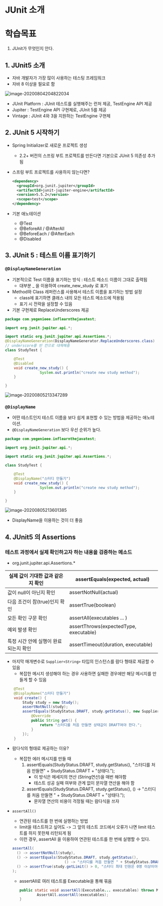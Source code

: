 # JUnit 소개

# 학습목표

1. JUnit가 무엇인지 안다.



## 1. JUnit5 소개

- 자바 개발자가 가장 많이 사용하는 테스팅 프레임워크
- 자바 8 이상을 필요로 함

![image-20200804204822034](image/[1]_image-20200804204822034.png)

- JUnit Platform :  JUnit 테스트를 실행해주는 런처 제공, TestEngine API 제공
- Jupiter : TestEngine API 구현체로, JUnit 5를 제공
- Vintage : JUnit 4와 3을 지원하는 TestEngine 구현체

## 2. JUnit 5 시작하기

- Spring Initializer로 새로운 프로젝트 생성

  - 2.2+ 버전의 스프링 부트 프로젝트를 만든다면 기본으로 JUnit 5 의존성 추가됨

- 스프링 부트 프로젝트를 사용하지 않는다면?

  ```xml
  <dependency>
  	<groupId>org.junit.jupiter</groupId>
    <artifactId>junit-jupiter-engine</artifactId>
    <version>5.5.2</version>
    <scope>test</scope>
  </dependency>
  ```

- 기본 애노테이션
  - @Test
  - @BeforeAll / @AfterAll
  - @BeforeEach / @AfterEach
  - @Disabled

## 3. JUnit 5 : 테스트 이름 표기하기

### `@DisplayNameGeneration`

- 기본적으로 Test 이름을 표기하는 방식 : 테스트 메소드 이름이 그대로 출력됨
  - 대부분 _ 을 이용하여 create_new_study 로 표기
- Method와 Class 레퍼런스를 사용해서 테스트 이름을 표기하는 방법 설정
  - class에 표기하면 클래스 내의 모든 테스트 메소드에 적용됨
  - 표기 시 전략을 설정할 수 있음
- 기본 구현체로 ReplaceUnderscores 제공

```java
package com.yegenieee.inflearnthejavatest;

import org.junit.jupiter.api.*;

import static org.junit.jupiter.api.Assertions.*;
@DisplayNameGeneration(DisplayNameGenerator.ReplaceUnderscores.class)
// underscore를 빈 칸으로 대체해줌
class StudyTest {

    @Test
  	@Disabled
    void create_new_study() {
				System.out.println("create new study method");
    }

}
```

![image-20200805213347289](/Users/yegenieee/Desktop/the-java-test/the-java-test/image/[2]image-20200805213347289.png)

### `@DisplayName`

- 어떤 테스트인지 테스트 이름을 보다 쉽게 표현할 수 있는 방법을 제공하는 애노테이션.
- `@DisplayNameGeneration` 보다 우선 순위가 높다.

```java
package com.yegenieee.inflearnthejavatest;

import org.junit.jupiter.api.*;

import static org.junit.jupiter.api.Assertions.*;

class StudyTest {

    @Test
  	@DisplayName("스터디 만들기")
    void create_new_study() {
				System.out.println("create new study method");
    }

}
```

![image-20200805213601385](/Users/yegenieee/Desktop/the-java-test/the-java-test/image/[3]image-20200805213601385.png)

- DisplayName을 이용하는 것이 더 좋음



## 4. JUnit5 의 Assertions

### 테스트 과정에서 실제 확인하고자 하는 내용을 검증하는 메소드

- org.junit.jupiter.api.Assertions.*

| 실제 값이 기대한 값과 같은지 확인     | assertEquals(expected, actual)         |
| ------------------------------------- | -------------------------------------- |
| 값이 null이 아닌지 확인               | assertNotNull(actual)                  |
| 다음 조건이 참(true)인지 확인         | assertTrue(boolean)                    |
| 모든 확인 구문 확인                   | assertAll(executables ... )            |
| 예외 발생 확인                        | assertThrows(expectedType, executable) |
| 특정 시간 안에 실행이 완료되는지 확인 | assertTimeout(duration, executable)    |

- 마지막 매개변수로 `Supplier<String>` 타입의 인스턴스를 람다 형태로 제공할 수 있음
  - 복잡한 메시지 생성해야 하는 경우 사용하면 실패한 경우에만 해당 메시지를 만들게 할 수 있음

```java
    @Test
    @DisplayName("스터디 만들기")
    void create() {
        Study study = new Study();
        assertNotNull(study);
        assertEquals(StudyStatus.DRAFT, study.getStatus(), new Supplier<String>() {
            @Override
            public String get() {
                return "스터디를 처음 만들면 상태값이 DRAFT여야 한다.";
            }
        });
    }
```

- 람다식의 형태로 제공하는 이유?

  - 복잡한 에러 메시지를 만들 때 
    1. assertEquals(StudyStatus.DRAFT, study.getStatus(), "스터디를 처음 만들면" + StudyStatus.DRAFT + "상태다.");
       - 이 방식은 메세지의 연산 (String연산)을 매번 해야함
       - 테스트 성공 실패 여부와 관계 없이 문자열 연산을 해야 함
    2. assertEquals(StudyStatus.DRAFT, study.getStatus(), () -> "스터디를 처음 만들면 " + StudyStatus.DRAFT + "상태다.");
       - 문자열 연산의 비용이 걱정될 때는 람다식을 쓰자

- `assertAll()`

  - 연관된 테스트를 한 번에 실행하는 방법
  - limit을 테스트하고 싶어도 -> 그 앞의 테스트 코드에서 오류가 나면 limit 테스트를 하지 못한채 리턴되게 됨
  - 이런 경우, assertAll 을 이용하여 연관된 테스트를 한 번에 실행할 수 있다.

  ```java
  assertAll(
  	() -> assertNotNull(study),
  	() -> assertEquals(StudyStatus.DRAFT, study.getStatus(),
                          () -> "스터디를 처음 만들면 " + StudyStatus.DRAFT + " 상태다"),
  	() -> assertTrue(study.getLimit() > 0, "스터디 최대 인원은 0명 이상이어야 한다.")
  );
  ```

  - assertAll로 여러 테스트를 Executable을 통해 묶음

    ```java
    public static void assertAll(Executable... executables) throws MultipleFailuresError {
            AssertAll.assertAll(executables);
    }
    ```

